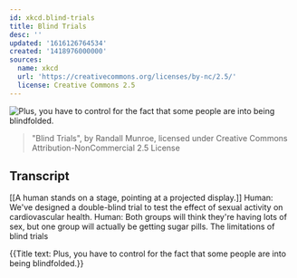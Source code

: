 ```yaml
---
id: xkcd.blind-trials
title: Blind Trials
desc: ''
updated: '1616126764534'
created: '1418976000000'
sources:
  name: xkcd
  url: 'https://creativecommons.org/licenses/by-nc/2.5/'
  license: Creative Commons 2.5
---
```

![Plus, you have to control for the fact that some people are into being blindfolded.](https://imgs.xkcd.com/comics/blind_trials.png)
> "Blind Trials", by Randall Munroe, licensed under Creative Commons Attribution-NonCommercial 2.5 License

## Transcript
[[A human stands on a stage, pointing at a projected display.]]
Human: We've designed a double-blind trial to test the effect of sexual activity on cardiovascular health.
Human: Both groups will 
think
 they're having lots of sex, but one group will actually be getting sugar pills.
The limitations of blind trials

{{Title text: Plus, you have to control for the fact that some people are into being blindfolded.}}
